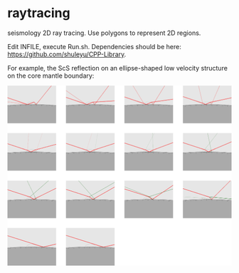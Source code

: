 # raytracing
seismology 2D ray tracing. Use polygons to represent 2D regions.

Edit INFILE, execute Run.sh. Dependencies should be here: https://github.com/shuleyu/CPP-Library.

For example, the ScS reflection on an ellipse-shaped low velocity structure on the core mantle boundary:

![alt text](https://github.com/shuleyu/raytracing/blob/master/example2.png)
